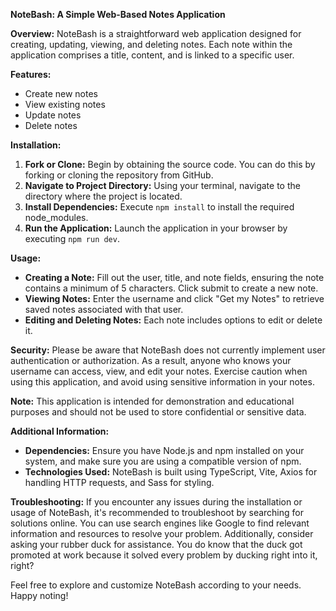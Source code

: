 ﻿**NoteBash: A Simple Web-Based Notes Application**

**Overview:**
NoteBash is a straightforward web application designed for creating, updating, viewing, and deleting notes. Each note within the application comprises a title, content, and is linked to a specific user.

**Features:**
- Create new notes
- View existing notes
- Update notes
- Delete notes

**Installation:**
1. **Fork or Clone:** Begin by obtaining the source code. You can do this by forking or cloning the repository from GitHub.
2. **Navigate to Project Directory:** Using your terminal, navigate to the directory where the project is located.
3. **Install Dependencies:** Execute `npm install` to install the required node_modules.
4. **Run the Application:** Launch the application in your browser by executing `npm run dev`.

**Usage:**
- **Creating a Note:** Fill out the user, title, and note fields, ensuring the note contains a minimum of 5 characters. Click submit to create a new note.
- **Viewing Notes:** Enter the username and click "Get my Notes" to retrieve saved notes associated with that user.
- **Editing and Deleting Notes:** Each note includes options to edit or delete it.

**Security:**
Please be aware that NoteBash does not currently implement user authentication or authorization. As a result, anyone who knows your username can access, view, and edit your notes. Exercise caution when using this application, and avoid using sensitive information in your notes.

**Note:** This application is intended for demonstration and educational purposes and should not be used to store confidential or sensitive data.

**Additional Information:**
- **Dependencies:** Ensure you have Node.js and npm installed on your system, and make sure you are using a compatible version of npm.
- **Technologies Used:** NoteBash is built using TypeScript, Vite, Axios for handling HTTP requests, and Sass for styling.

**Troubleshooting:**
If you encounter any issues during the installation or usage of NoteBash, it's recommended to troubleshoot by searching for solutions online. You can use search engines like Google to find relevant information and resources to resolve your problem. Additionally, consider asking your rubber duck for assistance. You do know that the duck got promoted at work because it solved every problem by ducking right into it, right?

Feel free to explore and customize NoteBash according to your needs. Happy noting!